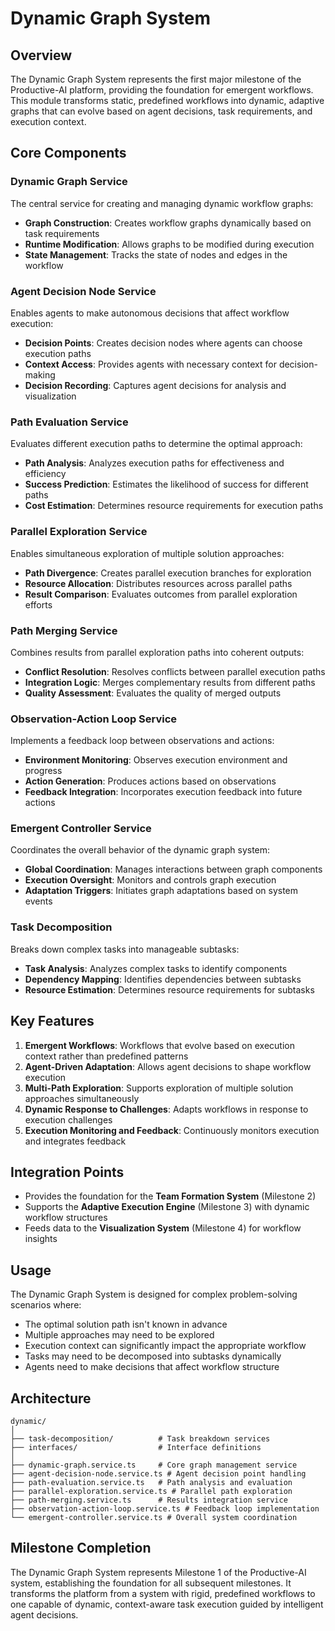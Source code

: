 # Dynamic Graph System

## Overview

The Dynamic Graph System represents the first major milestone of the Productive-AI platform, providing the foundation for emergent workflows. This module transforms static, predefined workflows into dynamic, adaptive graphs that can evolve based on agent decisions, task requirements, and execution context.

## Core Components

### Dynamic Graph Service

The central service for creating and managing dynamic workflow graphs:

- **Graph Construction**: Creates workflow graphs dynamically based on task requirements
- **Runtime Modification**: Allows graphs to be modified during execution
- **State Management**: Tracks the state of nodes and edges in the workflow

### Agent Decision Node Service

Enables agents to make autonomous decisions that affect workflow execution:

- **Decision Points**: Creates decision nodes where agents can choose execution paths
- **Context Access**: Provides agents with necessary context for decision-making
- **Decision Recording**: Captures agent decisions for analysis and visualization

### Path Evaluation Service

Evaluates different execution paths to determine the optimal approach:

- **Path Analysis**: Analyzes execution paths for effectiveness and efficiency
- **Success Prediction**: Estimates the likelihood of success for different paths
- **Cost Estimation**: Determines resource requirements for execution paths

### Parallel Exploration Service

Enables simultaneous exploration of multiple solution approaches:

- **Path Divergence**: Creates parallel execution branches for exploration
- **Resource Allocation**: Distributes resources across parallel paths
- **Result Comparison**: Evaluates outcomes from parallel exploration efforts

### Path Merging Service

Combines results from parallel exploration paths into coherent outputs:

- **Conflict Resolution**: Resolves conflicts between parallel execution paths
- **Integration Logic**: Merges complementary results from different paths
- **Quality Assessment**: Evaluates the quality of merged outputs

### Observation-Action Loop Service

Implements a feedback loop between observations and actions:

- **Environment Monitoring**: Observes execution environment and progress
- **Action Generation**: Produces actions based on observations
- **Feedback Integration**: Incorporates execution feedback into future actions

### Emergent Controller Service

Coordinates the overall behavior of the dynamic graph system:

- **Global Coordination**: Manages interactions between graph components
- **Execution Oversight**: Monitors and controls graph execution
- **Adaptation Triggers**: Initiates graph adaptations based on system events

### Task Decomposition

Breaks down complex tasks into manageable subtasks:

- **Task Analysis**: Analyzes complex tasks to identify components
- **Dependency Mapping**: Identifies dependencies between subtasks
- **Resource Estimation**: Determines resource requirements for subtasks

## Key Features

1. **Emergent Workflows**: Workflows that evolve based on execution context rather than predefined patterns
2. **Agent-Driven Adaptation**: Allows agent decisions to shape workflow execution
3. **Multi-Path Exploration**: Supports exploration of multiple solution approaches simultaneously
4. **Dynamic Response to Challenges**: Adapts workflows in response to execution challenges
5. **Execution Monitoring and Feedback**: Continuously monitors execution and integrates feedback

## Integration Points

- Provides the foundation for the **Team Formation System** (Milestone 2)
- Supports the **Adaptive Execution Engine** (Milestone 3) with dynamic workflow structures
- Feeds data to the **Visualization System** (Milestone 4) for workflow insights

## Usage

The Dynamic Graph System is designed for complex problem-solving scenarios where:

- The optimal solution path isn't known in advance
- Multiple approaches may need to be explored
- Execution context can significantly impact the appropriate workflow
- Tasks may need to be decomposed into subtasks dynamically
- Agents need to make decisions that affect workflow structure

## Architecture

```
dynamic/
│
├── task-decomposition/          # Task breakdown services
├── interfaces/                  # Interface definitions
│
├── dynamic-graph.service.ts     # Core graph management service
├── agent-decision-node.service.ts # Agent decision point handling
├── path-evaluation.service.ts   # Path analysis and evaluation
├── parallel-exploration.service.ts # Parallel path exploration
├── path-merging.service.ts      # Results integration service
├── observation-action-loop.service.ts # Feedback loop implementation
└── emergent-controller.service.ts # Overall system coordination
```

## Milestone Completion

The Dynamic Graph System represents Milestone 1 of the Productive-AI system, establishing the foundation for all subsequent milestones. It transforms the platform from a system with rigid, predefined workflows to one capable of dynamic, context-aware task execution guided by intelligent agent decisions. 